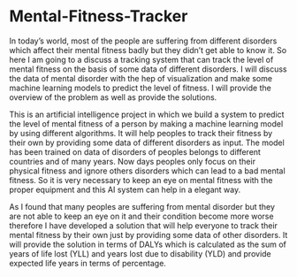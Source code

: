 # Mental-Fitness-Tracker

In today’s world, most of the people are suffering from different disorders which affect their mental fitness badly but they didn’t get able to know it. So here I am going to a discuss a tracking system that can track the level of mental fitness on the basis of some data of different disorders. I will discuss the data of mental disorder with the hep of visualization and make some machine learning models to predict the level of fitness. I will provide the overview of the problem as well as provide the solutions.

This is an artificial intelligence project in which we build a system to predict the level of mental fitness of a person by making a machine learning model by using different algorithms. It will help peoples to track their fitness by their own by providing some data of different disorders as input. The model has been trained on data of disorders of peoples belongs to different countries and of many years. Now days peoples only focus on their physical fitness and ignore others disorders which can lead to a bad mental fitness. So it is very necessary to keep an eye on mental fitness with the proper equipment and this AI system can help in a elegant way. 

As I found that many peoples are suffering from mental disorder but they are not able to keep an eye on it and their condition become more worse therefore I have developed a solution that will help everyone to track their mental fitness by their own just by providing some data of other disorders. It will provide the solution in terms of DALYs which is calculated as the sum of years of life lost (YLL) and years lost due to disability (YLD) and provide expected life years in terms of percentage.




